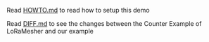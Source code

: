 

Read [HOWTO.md](./HOWTO.md) to read how to setup this demo

Read [DIFF.md](./DIFF.md) to see the changes between the Counter Example of LoRaMesher and our example

